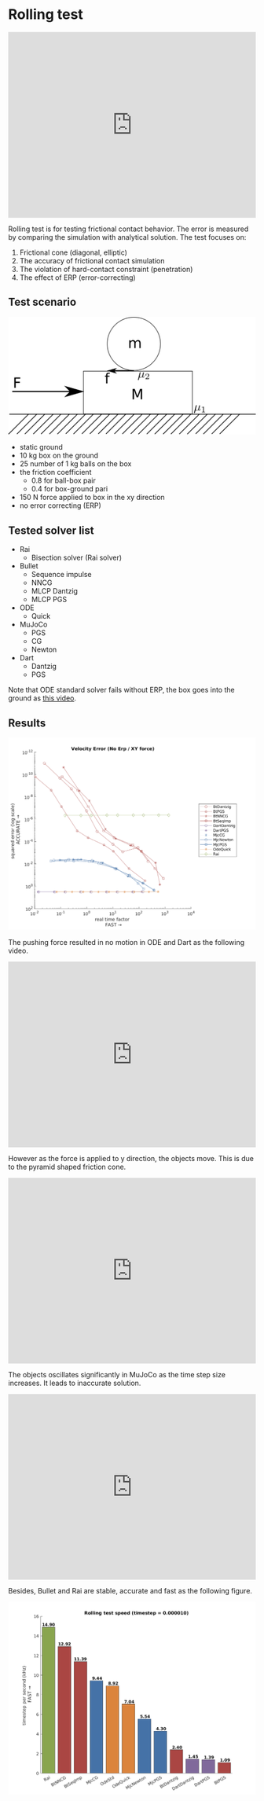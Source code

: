 # Rolling test 

<!---
![rolling-test-image](../img/RollingBenchmark.png)
--->

<div style="position:relative;padding-top:75%;">
  <iframe src="https://www.youtube.com/embed/5wcjoc7NRmk?rel=0&amp;controls=0&amp;showinfo=0" frameborder="0" allow="autoplay; encrypted-media" allowfullscreen
    style="position:absolute;top:0;left:0;width:100%;height:100%;"></iframe>
</div>

Rolling test is for testing frictional contact behavior. The error is measured by comparing the simulation with analytical solution.
The test focuses on:

1. Frictional cone (diagonal, elliptic)
2. The accuracy of frictional contact simulation
3. The violation of hard-contact constraint (penetration)
4. The effect of ERP (error-correcting)

## Test scenario 

![rolling-test-speed-bar](../img/ballOnBox.png)

- static ground
- 10 kg box on the ground
- 25 number of 1 kg balls on the box
- the friction coefficient 
    - 0.8 for ball-box pair
    - 0.4 for box-ground pari
- 150 N force applied to box in the xy direction  
- no error correcting (ERP)

## Tested solver list

- Rai 
    - Bisection solver (Rai solver)
- Bullet
    - Sequence impulse 
    - NNCG
    - MLCP Dantzig
    - MLCP PGS
- ODE
    - Quick
- MuJoCo
    - PGS
    - CG
    - Newton 
- Dart
    - Dantzig
    - PGS

Note that ODE standard solver fails without ERP, the box goes into the ground as [this video](https://youtu.be/ifO2gtINIzU).

## Results

![rolling-test-error-plot](../img/error-speed-noerp-xy.png)

The pushing force resulted in no motion in ODE and Dart as the following video.

<div style="position:relative;padding-top:75%;">
  <iframe src="https://www.youtube.com/embed/Jrhxo_yocVE?rel=0&amp;controls=0&amp;showinfo=0" frameborder="0" allow="autoplay; encrypted-media" allowfullscreen
    style="position:absolute;top:0;left:0;width:100%;height:100%;"></iframe>
</div>

However as the force is applied to y direction, the objects move. This is due to the pyramid shaped friction cone.   

<div style="position:relative;padding-top:75%;">
  <iframe src="https://www.youtube.com/embed/0nW6O5q8Z0Q?rel=0&amp;controls=0&amp;showinfo=0" frameborder="0" allow="autoplay; encrypted-media" allowfullscreen
    style="position:absolute;top:0;left:0;width:100%;height:100%;"></iframe>
</div>

The objects oscillates significantly in MuJoCo as the time step size increases. It leads to inaccurate solution. 

<div style="position:relative;padding-top:75%;">
  <iframe src="https://www.youtube.com/embed/OLvkfdO9SzA?rel=0&amp;controls=0&amp;showinfo=0" frameborder="0" allow="autoplay; encrypted-media" allowfullscreen
    style="position:absolute;top:0;left:0;width:100%;height:100%;"></iframe>
</div>

Besides, Bullet and Rai are stable, accurate and fast as the following figure.  

![rolling-test-speed-bar](../img/rollingbar.png)



<!---
#### With ERP

![error-realtimefactor-image-noerp-xy](https://raw.githubusercontent.com/EastskyKang/simbench/master/img/rolling/error-speed-noerp-xy.png)

#### Without ERP

![error-realtimefactor-image-noerp-xy](https://raw.githubusercontent.com/EastskyKang/simbench/master/img/rolling/error-speed-noerp-xy.png)

## Force along Y-direction 

#### With ERP

![error-realtimefactor-image-noerp-xy](https://raw.githubusercontent.com/EastskyKang/simbench/master/img/rolling/error-speed-noerp-y.png)

#### Without ERP

![error-realtimefactor-image-noerp-xy](https://raw.githubusercontent.com/EastskyKang/simbench/master/img/rolling/error-speed-erp-y.png)
--->